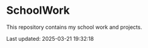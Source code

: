 # SchoolWork

This repository contains my school work and projects.

Last updated: 2025-03-21 19:32:18
